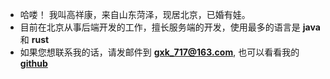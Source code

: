 * 哈喽！ 我叫高祥康，来自山东菏泽，现居北京，已婚有娃。
* 目前在北京从事后端开发的工作，擅长服务端的开发，使用最多的语言是 **java** 和 **rust**
* 如果您想联系我的话，请发邮件到 **[gxk_717@163.com](mailto:gxk_717@163.com)**, 也可以看看我的 **[github](https://github.com/1148118271)**
